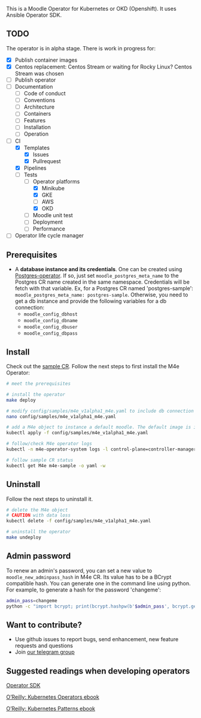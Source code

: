 This is a Moodle Operator for Kubernetes or OKD (Openshift). It uses Ansible Operator SDK.

## TODO
The operator is in alpha stage. There is work in progress for:
- [X] Publish container images
- [X] Centos replacement: Centos Stream or waiting for Rocky Linux? Centos Stream was chosen
- [ ] Publish operator
- [ ] Documentation
  - [ ] Code of conduct
  - [ ] Conventions
  - [ ] Architecture
  - [ ] Containers
  - [ ] Features
  - [ ] Installation
  - [ ] Operation
- [ ] CI
  - [X] Templates
    - [X] Issues
    - [X] Pullrequest
  - [X] Pipelines
  - [ ] Tests
    - [ ] Operator platforms
      - [X] Minikube
      - [X] GKE
      - [ ] AWS
      - [X] OKD
    - [ ] Moodle unit test
    - [ ] Deployment
    - [ ] Performance
- [ ] Operator life cycle manager

## Prerequisites
- A **database instance and its credentials**. One can be created using [Postgres-operator](https://github.com/krestomatio/postgres-operator). If so, just set `moodle_postgres_meta_name` to the Postgres CR name created in the same namespace. Credentials will be fetch with that variable. Ex, for a Postgres CR named 'postgres-sample': `moodle_postgres_meta_name: postgres-sample`. Otherwise, you need to get a db instance and provide the following variables for a db connection:
  - `moodle_config_dbhost`
  - `moodle_config_dbname`
  - `moodle_config_dbuser`
  - `moodle_config_dbpass`

## Install
Check out the [sample CR](config/samples/m4e_v1alpha1_m4e.yaml). Follow the next steps to first install the M4e Operator:
```bash
# meet the prerequisites

# install the operator
make deploy

# modify config/samples/m4e_v1alpha1_m4e.yaml to include db connection and credentials
nano config/samples/m4e_v1alpha1_m4e.yaml

# add a M4e object to instance a default moodle. The default image is inmutable. Extra plugins will be lost after pod replacement.
kubectl apply -f config/samples/m4e_v1alpha1_m4e.yaml

# follow/check M4e operator logs
kubectl -n m4e-operator-system logs -l control-plane=controller-manager -c manager  -f

# follow sample CR status
kubectl get M4e m4e-sample -o yaml -w
```

## Uninstall
Follow the next steps to uninstall it.
```bash
# delete the M4e object
# CAUTION with data loss
kubectl delete -f config/samples/m4e_v1alpha1_m4e.yaml

# uninstall the operator
make undeploy
```

## Admin password
To renew an admin's password, you can set a new value to `moodle_new_adminpass_hash` in M4e CR. Its value has to be a BCrypt compatible hash. You can generate one in the command line using python. For example, to generate a hash for the password 'changeme':
```bash
admin_pass=changeme
python -c "import bcrypt; print(bcrypt.hashpw(b'$admin_pass', bcrypt.gensalt(rounds=10)).decode('ascii'))"
```


## Want to contribute?
* Use github issues to report bugs, send enhancement, new feature requests and questions
* Join [our telegram group](https://t.me/m4e_operator)

## Suggested readings when developing operators

[Operator SDK](https://docs.openshift.com/container-platform/4.2/operators/operator_sdk/osdk-ansible.html#osdk-building-ansible-operator_osdk-ansible)

[O’Reilly: Kubernetes Operators ebook](https://www.redhat.com/es/resources/oreilly-kubernetes-operators-automation-ebook)

[O’Reilly: Kubernetes Patterns ebook](https://www.redhat.com/es/resources/oreilly-kubernetes-patterns-cloud-native-apps)
